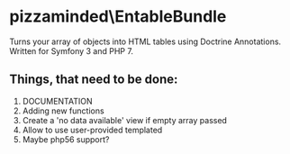 # pizzaminded\EntableBundle

Turns your array of objects into HTML tables using Doctrine Annotations.
Written for Symfony 3 and PHP 7. 

## Things, that need to be done:
1. DOCUMENTATION
2. Adding new functions
3. Create a 'no data available' view if empty array passed
4. Allow to use user-provided templated
5. Maybe php56 support?

